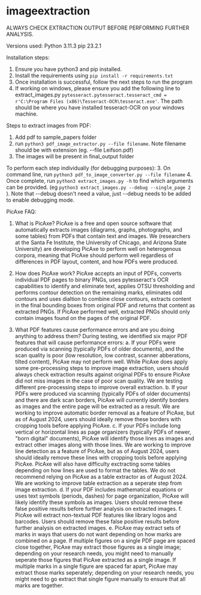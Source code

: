 # imageextraction

ALWAYS CHECK EXTRACTION OUTPUT BEFORE PERFORMING FURTHER ANALYSIS.

Versions used: 
Python 3.11.3
pip 23.2.1

Installation steps:
1. Ensure you have python3 and pip installed. 
2. Install the requirements using `pip install -r requirements.txt`
3. Once installation is successful, follow the next steps to run the program
4. If working on windows, please ensure you add the following line to extract_images.py `pytesseract.pytesseract.tesseract_cmd = r'C:\Program Files (x86)\Tesseract-OCR\tesseract.exe'`. The path should be where you have installed tesseract-OCR on your windows machine. 

Steps to extract images from PDF:
1. Add pdf to sample_papers folder
2. run `python3 pdf_image_extractor.py --file filename`. Note filename should be with extension (eg. --file Leifson.pdf)
3. The images will be present in final_output folder


To perform each step individually (for debugging purposes):
3. On command line, run `python3 pdf_to_image_converter.py --file filename`
4. Once complete, run `python3 extract_images.py -h` to find which arguments can be provided. (eg `python3 extract_images.py --debug --single_page 2` ). Note that --debug doesn't need a value, just --debug needs to be added to enable debugging mode. 




PicAxe FAQ: 

1. What is PicAxe?
     PicAxe is a free and open source software that automatically extracts images (diagrams, graphs, photographs, and some tables) from PDFs that contain text and images. We (researchers at the Santa Fe Institute, the University of Chicago, and Arizona State University) are developing PicAxe to perform well on heterogenous corpora, meaning that PicAxe should perform well regardless of differences in PDF layout, content, and how PDFs were produced.
   
2. How does PicAxe work?
     PicAxe accepts an input of PDFs, converts individual PDF pages to binary PNGs, uses pytesseract's OCR capabilities to identify and eliminate text, applies OTSU thresholding and performs contour detection on the remaining marks, eliminates odd contours and uses dialtion to combine close contours, extracts content in the final bounding boxes from original PDF and returns that content as extracted PNGs. If PicAxe performed well, extracted PNGs should only contain images found on the pages of the original PDF.
   
3. What PDF features cause performance errors and are you doing anything to address them?
   During testing, we identified six major PDF features that will cause performance errors:
    a. If your PDFs were produced via scanning (typically PDFs of older documents), and the scan quality is poor (low resolution, low contrast, scanner abberations, tilted content), PicAxe may not perform well. While PicAxe does apply some pre-processing steps to improve image extraction, users should always check extraction results against original PDFs to ensure PicAxe did not miss images in the case of poor scan quality. We are testing different pre-processing steps to improve overall extraction.
    b. If your PDFs were produced via scanning (typically PDFs of older documents) and there are dark scan borders, PicAxe will currently identify borders as images and the entire page will be extracted as a result. We are working to improve automatic border removal as a feature of PicAxe, but as of August 2024, users should ideally remove these borders with cropping tools before applying PicAxe. 
    c. If your PDFs include long vertical or horizontal lines as page organizers (typically PDFs of newer, "born digital" documents), PicAxe will identify those lines as images and extract other images along with those lines. We are working to improve line detection as a feature of PicAxe, but as of August 2024, users should ideally remove these lines with cropping tools before applying PicAxe. PicAxe will also have difficulty exctracting some tables depending on how lines are used to format the tables. We do not recommend relying on PicAxe as a table extractor as of August 2024. We are working to improve table extraction as a seperate step from image extraction.
    d. If your PDF includes mathematical equations or uses text symbols (periods, dashes) for page organization, PicAxe will likely identify these symbols as images. Users should remove these false positive results before further analysis on extracted images.
    f. PicAxe will extract non-textual PDF features like library logos and barcodes. Users should remove these false positive results before further analysis on extracted images.
       e. PicAxe may extract sets of marks in ways that users do not want depending on how marks are combined on a page. If multiple figures on a single PDF page are spaced close together, PicAxe may extract those figures as a single image; depending on your research needs, you might need to manually seperate those figures that PicAxe extracted as a single image. If multiple marks in a single figure are spaced far apart, PicAxe may extract those marks seperately; depending on your research needs, you might need to go extract that single figure manually to ensure that all marks are together.
